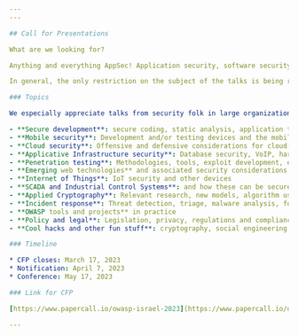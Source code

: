 ```yaml
---
---

## Call for Presentations

What are we looking for? 

Anything and everything AppSec! Application security, software security, web security...

In general, the only restriction on the subject of the talks is being related to Application Security or Software Security in some way (not necessarily Web). We will not accept any talks regarding other aspects of Security, that are not applicative in nature. Talks at any technical level can be accepted.

### Topics

We especially appreciate talks from security folk in large organizations (“security consumers”) who can share different Case Studies from the field. Specifically, the topics we look for include, but are not limited to, the following subject areas:

- **Secure development**: secure coding, static analysis, application threat modelling, web frameworks security, countermeasures, SDLC, DevOps, etc.
- **Mobile security**: Development and/or testing devices and the mobile web
- **Cloud security**: Offensive and defensive considerations for cloud-based web applications
- **Applicative Infrastructure security**: Database security, VoIP, hardware, identity management, serverless and containers frameworks
- **Penetration testing**: Methodologies, tools, exploit development, evasion techniques, OSINT, etc.
- **Emerging web technologies** and associated security considerations
- **Internet of Things**: IoT security and other devices
- **SCADA and Industrial Control Systems**: and how these can be secured, or hacked, at an application or software level.
- **Applied Cryptography**: Relevant research, new models, algorithm usage, interesting attacks, and other applications.
- **Incident response**: Threat detection, triage, malware analysis, forensics, rootkit detection
- **OWASP tools and projects** in practice
- **Policy and legal**: Legislation, privacy, regulations and compliance, C-level considerations, etc.
- **Cool hacks and other fun stuff**: cryptography, social engineering, etc.

### Timeline 

* CFP closes: March 17, 2023
* Notification: April 7, 2023
* Conference: May 17, 2023

### Link for CFP

[https://www.papercall.io/owasp-israel-2023](https://www.papercall.io/owasp-israel-2023)

---
```


